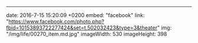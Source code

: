 ---
date: 2016-7-15 15:20:09 +0200
embed: "facebook"
link: "https://www.facebook.com/photo.php?fbid=10153893722277424&set=t.502032423&type=3&theater"
img: "/img/life/00270_item.md.jpg"
imageWidth: 530
imageHeight: 398

